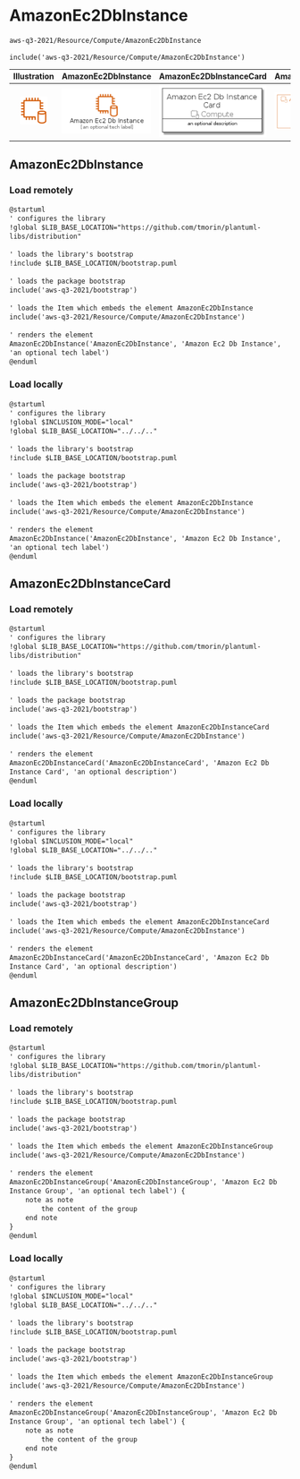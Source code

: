 # AmazonEc2DbInstance


```text
aws-q3-2021/Resource/Compute/AmazonEc2DbInstance
```

```text
include('aws-q3-2021/Resource/Compute/AmazonEc2DbInstance')
```



| Illustration | AmazonEc2DbInstance | AmazonEc2DbInstanceCard | AmazonEc2DbInstanceGroup |
| :---: | :---: | :---: | :---: |
| ![illustration for Illustration](../../../aws-q3-2021/Resource/Compute/AmazonEc2DbInstance.png) | ![illustration for AmazonEc2DbInstance](../../../aws-q3-2021/Resource/Compute/AmazonEc2DbInstance.Local.png) | ![illustration for AmazonEc2DbInstanceCard](../../../aws-q3-2021/Resource/Compute/AmazonEc2DbInstanceCard.Local.png) | ![illustration for AmazonEc2DbInstanceGroup](../../../aws-q3-2021/Resource/Compute/AmazonEc2DbInstanceGroup.Local.png) |




## AmazonEc2DbInstance

### Load remotely
```plantuml
@startuml
' configures the library
!global $LIB_BASE_LOCATION="https://github.com/tmorin/plantuml-libs/distribution"

' loads the library's bootstrap
!include $LIB_BASE_LOCATION/bootstrap.puml

' loads the package bootstrap
include('aws-q3-2021/bootstrap')

' loads the Item which embeds the element AmazonEc2DbInstance
include('aws-q3-2021/Resource/Compute/AmazonEc2DbInstance')

' renders the element
AmazonEc2DbInstance('AmazonEc2DbInstance', 'Amazon Ec2 Db Instance', 'an optional tech label')
@enduml
```

### Load locally
```plantuml
@startuml
' configures the library
!global $INCLUSION_MODE="local"
!global $LIB_BASE_LOCATION="../../.."

' loads the library's bootstrap
!include $LIB_BASE_LOCATION/bootstrap.puml

' loads the package bootstrap
include('aws-q3-2021/bootstrap')

' loads the Item which embeds the element AmazonEc2DbInstance
include('aws-q3-2021/Resource/Compute/AmazonEc2DbInstance')

' renders the element
AmazonEc2DbInstance('AmazonEc2DbInstance', 'Amazon Ec2 Db Instance', 'an optional tech label')
@enduml
```

## AmazonEc2DbInstanceCard

### Load remotely
```plantuml
@startuml
' configures the library
!global $LIB_BASE_LOCATION="https://github.com/tmorin/plantuml-libs/distribution"

' loads the library's bootstrap
!include $LIB_BASE_LOCATION/bootstrap.puml

' loads the package bootstrap
include('aws-q3-2021/bootstrap')

' loads the Item which embeds the element AmazonEc2DbInstanceCard
include('aws-q3-2021/Resource/Compute/AmazonEc2DbInstance')

' renders the element
AmazonEc2DbInstanceCard('AmazonEc2DbInstanceCard', 'Amazon Ec2 Db Instance Card', 'an optional description')
@enduml
```

### Load locally
```plantuml
@startuml
' configures the library
!global $INCLUSION_MODE="local"
!global $LIB_BASE_LOCATION="../../.."

' loads the library's bootstrap
!include $LIB_BASE_LOCATION/bootstrap.puml

' loads the package bootstrap
include('aws-q3-2021/bootstrap')

' loads the Item which embeds the element AmazonEc2DbInstanceCard
include('aws-q3-2021/Resource/Compute/AmazonEc2DbInstance')

' renders the element
AmazonEc2DbInstanceCard('AmazonEc2DbInstanceCard', 'Amazon Ec2 Db Instance Card', 'an optional description')
@enduml
```

## AmazonEc2DbInstanceGroup

### Load remotely
```plantuml
@startuml
' configures the library
!global $LIB_BASE_LOCATION="https://github.com/tmorin/plantuml-libs/distribution"

' loads the library's bootstrap
!include $LIB_BASE_LOCATION/bootstrap.puml

' loads the package bootstrap
include('aws-q3-2021/bootstrap')

' loads the Item which embeds the element AmazonEc2DbInstanceGroup
include('aws-q3-2021/Resource/Compute/AmazonEc2DbInstance')

' renders the element
AmazonEc2DbInstanceGroup('AmazonEc2DbInstanceGroup', 'Amazon Ec2 Db Instance Group', 'an optional tech label') {
    note as note
        the content of the group
    end note
}
@enduml
```

### Load locally
```plantuml
@startuml
' configures the library
!global $INCLUSION_MODE="local"
!global $LIB_BASE_LOCATION="../../.."

' loads the library's bootstrap
!include $LIB_BASE_LOCATION/bootstrap.puml

' loads the package bootstrap
include('aws-q3-2021/bootstrap')

' loads the Item which embeds the element AmazonEc2DbInstanceGroup
include('aws-q3-2021/Resource/Compute/AmazonEc2DbInstance')

' renders the element
AmazonEc2DbInstanceGroup('AmazonEc2DbInstanceGroup', 'Amazon Ec2 Db Instance Group', 'an optional tech label') {
    note as note
        the content of the group
    end note
}
@enduml
```

